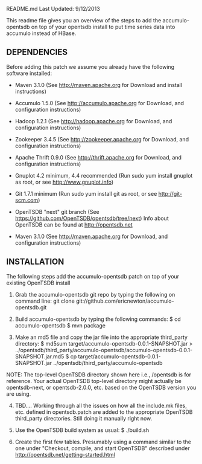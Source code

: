 README.md
Last Updated: 9/12/2013

This readme file gives you an overview of the steps to add the accumulo-opentsdb on top of your opentsdb install to put time series data into accumulo instead of HBase.

DEPENDENCIES
------------
Before adding this patch we assume you already have the following software installed:

* Maven 3.1.0 (See http://maven.apache.org for Download and install instructions)

* Accumulo 1.5.0 (See http://accumulo.apache.org for Download, and configuration instructions)

* Hadoop 1.2.1 (See http://hadoop.apache.org for Download, and configuration instructions)

* Zookeeper 3.4.5 (See http://zookeeper.apache.org for Download, and configuration instructions)

* Apache Thrift 0.9.0 (See http://thrift.apache.org for Download, and configuration instructions)

* Gnuplot 4.2 minimum, 4.4 recommended (Run sudo yum install gnuplot as root, or see http://www.gnuplot.info)

* Git 1.7.1 minimum (Run sudo yum install git as root, or see http://git-scm.com)

* OpenTSDB "next" git branch (See https://github.com/OpenTSDB/opentsdb/tree/next)
   Info about OpenTSDB can be found at http://opentsdb.net

* Maven 3.1.0 (See http://maven.apache.org for Download, and configuration instructions)


INSTALLATION
------------
The following steps add the accumulo-opentsdb patch on top of your existing OpenTSDB install

1) Grab the accumulo-opentsdb git repo by typing the following on command line:
      git clone git://github.com/ericnewton/accumulo-opentsdb.git

2) Build accumulo-opentsdb by typing the following commands:
      $ cd accumulo-opentsdb
      $ mvn package

3) Make an md5 file and copy the jar file into the appropriate third_party directory:
      $ md5sum target/accumulo-opentsdb-0.0.1-SNAPSHOT.jar > ../opentsdb/third_party/accumulo-opentsdb/accumulo-opentsdb-0.0.1-SNAPSHOT.jar.md5
      $ cp target/accumulo-opentsdb-0.0.1-SNAPSHOT.jar ../opentsdb/third_party/accumulo-opentsdb

NOTE: The top-level OpenTSDB directory shown here i.e., /opentsdb is for reference.  Your actual OpenTSDB top-level directory might actually be opentsdb-next, or opentsdb-2.0.0, etc. based on the OpenTSDB version you are using.


4) TBD....  Working through all the issues on how all the include.mk files, etc. defined in opentsdb.patch are added to the appropriate OpenTSDB third_party directories.  Still doing it manually right now.

5) Use the OpenTSDB build system as usual:
      $ ./build.sh

6) Create the first few tables.  Presumably using a command similar to the one under "Checkout, compile, and start OpenTSDB" described under http://opentsdb.net/getting-started.html


       



